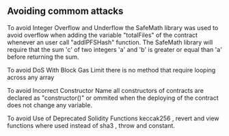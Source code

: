 ## Avoiding commom attacks

 To avoid Integer Overflow and Underflow the SafeMath library was used to avoid overflow when adding the variable "totalFiles" of the contract whenever an user call "addIPFSHash" function. The SafeMath library will require that the sum 'c' of two integers 'a' and 'b' is greater or equal than 'a' before returning the sum.

 To avoid DoS With Block Gas Limit there is no method that require looping across any array


 To avoid Incorrect Constructor Name all constructors of contracts are declared as "constructor()" or ommited when the deploying of the contract does not change any variable.

 To avoid Use of Deprecated Solidity Functions keccak256 , revert and view functions where used instead of sha3 , throw and constant.




